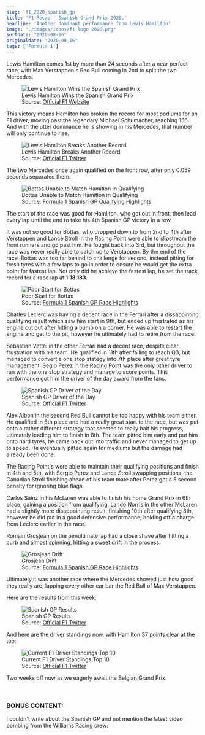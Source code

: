 ```yaml
---
slug: 'f1_2020_spanish_gp'
title: 'F1 Recap - Spanish Grand Prix 2020.'
headline: 'Another dominant performance from Lewis Hamilton'
image: "./images/icons/f1 logo 2020.png"
sortdate: "2020-08-16"
originaldate: "2020-08-16"
tags: ['Formula 1']
---
```


Lewis Hamilton comes 1st by more than 24 seconds after a near perfect race, with Max Verstappen's Red Bull coming in 2nd to split the two Mercedes. 

<div id="imageDiv">
    <figure>
        <img src="https://joshlearningtocode.files.wordpress.com/2020/08/hamilton-wins-spanish-gp.jpg" alt="Lewis Hamilton Wins the Spanish Grand Prix">
        <figcaption>Lewis Hamilton Wins the Spanish Grand Prix</figcaption>
        <figcaption>Source: <a href="https://www.formula1.com/en/latest/article.dominant-hamilton-eases-to-fifth-spanish-gp-win-as-verstappen-splits.7rpPdVJJW3PHkrnNAisQ3G.html" target="_blank">Official F1 Website</a></figcaption>
    </figure>
</div>

This victory means Hamilton has broken the record for most podiums for an F1 driver, moving past the legendary Michael Schumacher, reaching 156. And with the utter dominance he is showing in his Mercedes, that number will only continue to rise.

<div id="imageDiv">
    <figure>
        <img src="https://joshlearningtocode.files.wordpress.com/2020/08/lewham-most-podiums.jpg" alt="Lewis Hamilton Breaks Another Record">
        <figcaption>Lewis Hamilton Breaks Another Record</figcaption>
        <figcaption>Source: <a href="https://twitter.com/F1" target="_blank">Official F1 Twitter</a></figcaption>
    </figure>
</div>

The two Mercedes once again qualified on the front row, after only 0.059 seconds separated them.

<div id="imageDiv">
    <figure>
        <img src="https://joshlearningtocode.files.wordpress.com/2020/08/bottas-qualy.png" alt="Bottas Unable to Match Hamitlon in Qualifying">
        <figcaption>Bottas Unable to Match Hamitlon in Qualifying</figcaption>
        <figcaption>Source: <a href="https://www.youtube.com/watch?v=t8t4lbw6pBE" target="_blank">Formula 1 Spanish GP Qualifying Highlights</a></figcaption>
    </figure>
</div>

The start of the race was good for Hamilton, who got out in front, then lead every lap until the end to take his 4th Spanish GP victory in a row. 

It was not so good for Bottas, who dropped down to from 2nd to 4th after Verstappen and Lance Stroll in the Racing Point were able to slipstream the front runners and go past him. He fought back into 3rd, but throughout the race was never really able to catch up to Verstappen. By the end of the race, Bottas was too far behind to challenge for second, instead pitting for fresh tyres with a few laps to go in order to ensure he would get the extra point for fastest lap. Not only did he achieve the fastest lap, he set the track record for a race lap at **1:18.183**.

<div id="imageDiv">
    <figure>
        <img src="https://joshlearningtocode.files.wordpress.com/2020/08/spanish-gp-bottas-bad-start.png" alt="Poor Start for Bottas">
        <figcaption>Poor Start for Bottas</figcaption>
        <figcaption>Source: <a href="https://www.youtube.com/watch?v=-yHbZWfkBwU" target="_blank">Formula 1 Spanish GP Race Highlights</a></figcaption>
    </figure>
</div>

Charles Leclerc was having a decent race in the Ferrari after a dissapointing qualifying result which saw him start in 9th, but ended up frustrated as his engine cut out after hitting a bump on a corner. He was able to restart the engine and get to the pit, however he ultimately had to retire from the race. 

<div id="imageDiv">
    <p class="tweetToEmbed" style="display: none;">1295035591327809536</p>
</div>

Sebastian Vettel in the other Ferrari had a decent race, despite clear frustration with his team. He qualified in 11th after failing to reach Q3, but managed to convert a one stop stategy into 7th place after great tyre management. Segio Perez in the Racing Point was the only other driver to run with the one stop strategy and manage to score points. This performance got him the driver of the day award from the fans.

<div id="imageDiv">
    <figure>
        <img src="https://joshlearningtocode.files.wordpress.com/2020/08/spanish-gp-vettle-dotd.jpg" alt="Spanish GP Driver of the Day">
        <figcaption>Spanish GP Driver of the Day</figcaption>
        <figcaption>Source: <a href="https://twitter.com/F1" target="_blank">Official F1 Twitter</a></figcaption>
    </figure>
</div>

Alex Albon in the second Red Bull cannot be too happy with his team either. He qualified in 6th place and had a really great start to the race, but was put onto a rather different strategy that seemed to really halt his progress, ultimately leading him to finish in 8th. The team pitted him early and put him onto hard tyres, he came back out into traffic and never managed to get up to speed. He eventually pitted again for mediums but the damage had already been done.

The Racing Point's were able to maintain their qualifying positions and finish in 4th and 5th, with Sergio Perez and Lance Stroll swapping positions, the Canadian Stroll finishing ahead of his team mate after Perez got a 5 second penalty for ignoring blue flags.

Carlos Sainz in his McLaren was able to finish his home Grand Prix in 6th place, gaining a position from qualifying. Lando Norris in the other McLaren had a slightly more disappointing result, finishing 10th after qualifying 8th, however he did put in a good defensive performance, holding off a charge from Leclerc earlier in the race.

Romain Grosjean on the penultimate lap had a close shave after hitting a curb and almost spinning, hitting a sweet drift in the process.

<div id="imageDiv">
    <figure>
        <img src="https://joshlearningtocode.files.wordpress.com/2020/08/spanish-gp-grosjean-drift.png" alt="Grosjean Drift">
        <figcaption>Grosjean Drift</figcaption>
        <figcaption>Source: <a href="https://www.youtube.com/watch?v=-yHbZWfkBwU" target="_blank">Formula 1 Spanish GP Race Highlights</a></figcaption>
    </figure>
</div>

Ultimately it was another race where the Mercedes showed just how good they really are, lapping every other car bar the Red Bull of Max Verstappen. 

Here are the results from this week:

<div id="imageDiv">
    <figure>
        <img src="https://joshlearningtocode.files.wordpress.com/2020/08/spanish-gp-results.jpg" alt="Spanish GP Results">
        <figcaption>Spanish GP Results</figcaption>
        <figcaption>Source: <a href="https://twitter.com/F1" target="_blank">Official F1 Twitter</a></figcaption>
    </figure>
</div>

And here are the driver standings now, with Hamilton 37 points clear at the top:

<div id="imageDiv">
    <figure>
        <img src="https://joshlearningtocode.files.wordpress.com/2020/08/spanish-gp-overall-standings.jpg" alt="Current F1 Driver Standings Top 10">
        <figcaption>Current F1 Driver Standings Top 10</figcaption>
        <figcaption>Source: <a href="https://twitter.com/F1" target="_blank">Official F1 Twitter</a></figcaption>
    </figure>
</div>

Two weeks off now as we eagerly await the Belgian Grand Prix.

<br>

### BONUS CONTENT:
I couldn't write about the Spanish GP and not mention the latest video bombing from the Williams Racing crew:

<div id="imageDiv">
    <p class="tweetToEmbed" style="display: none;">1294967613341212674</p>
</div>
